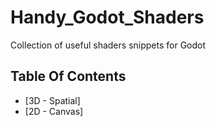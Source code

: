 # Handy_Godot_Shaders
Collection of useful shaders snippets for Godot

## Table Of Contents

- [3D - Spatial]
- [2D - Canvas]
  
